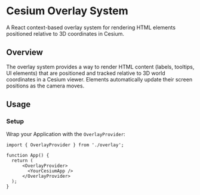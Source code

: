# Cesium Overlay System

A React context-based overlay system for rendering HTML elements positioned relative to 3D coordinates in Cesium.

## Overview

The overlay system provides a way to render HTML content (labels, tooltips, UI elements) that are positioned and tracked relative to 3D world coordinates in a Cesium viewer. Elements automatically update their screen positions as the camera moves.


## Usage

### Setup

Wrap your Application with the `OverlayProvider`:

```tsx
import { OverlayProvider } from './overlay';

function App() {
  return (
      <OverlayProvider>
        <YourCesiumApp />
      </OverlayProvider>
  );
}
```
